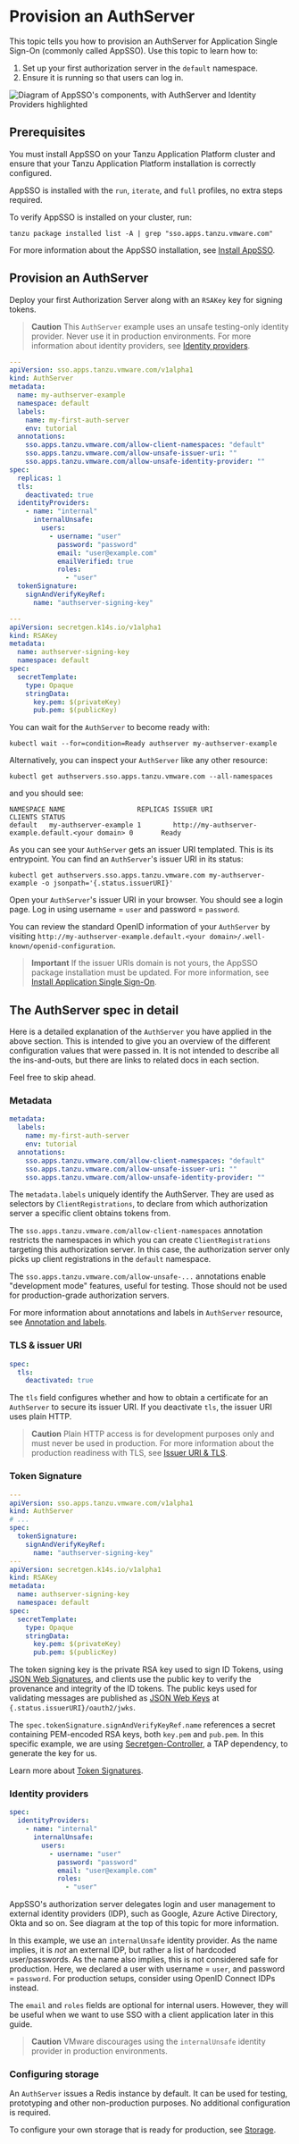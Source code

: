 # Provision an AuthServer

This topic tells you how to provision an AuthServer for Application Single
Sign-On (commonly called AppSSO). Use this topic to learn how to:

1. Set up your first authorization server in the `default` namespace.
2. Ensure it is running so that users can log in.

![Diagram of AppSSO's components, with AuthServer and Identity Providers highlighted](../../images/app-sso/authserver-tutorial.png)

## Prerequisites

You must install AppSSO on your Tanzu Application Platform cluster and ensure that
your Tanzu Application Platform installation is correctly configured.

AppSSO is installed with the `run`, `iterate`, and `full` profiles, no extra steps required.

To verify AppSSO is installed on your cluster, run:

```shell
tanzu package installed list -A | grep "sso.apps.tanzu.vmware.com"
```

For more information about the AppSSO installation,
see [Install AppSSO](../how-to-guides/platform-operators/installation.md).

## Provision an AuthServer

Deploy your first Authorization Server along with an `RSAKey` key for signing tokens.

> **Caution** This `AuthServer` example uses an unsafe testing-only identity provider. Never use it in
production environments. For more information about identity providers, see [Identity providers](../how-to-guides/service-operators/identity-providers.md).

```yaml
---
apiVersion: sso.apps.tanzu.vmware.com/v1alpha1
kind: AuthServer
metadata:
  name: my-authserver-example
  namespace: default
  labels:
    name: my-first-auth-server
    env: tutorial
  annotations:
    sso.apps.tanzu.vmware.com/allow-client-namespaces: "default"
    sso.apps.tanzu.vmware.com/allow-unsafe-issuer-uri: ""
    sso.apps.tanzu.vmware.com/allow-unsafe-identity-provider: ""
spec:
  replicas: 1
  tls:
    deactivated: true
  identityProviders:
    - name: "internal"
      internalUnsafe:
        users:
          - username: "user"
            password: "password"
            email: "user@example.com"
            emailVerified: true
            roles:
              - "user"
  tokenSignature:
    signAndVerifyKeyRef:
      name: "authserver-signing-key"

---
apiVersion: secretgen.k14s.io/v1alpha1
kind: RSAKey
metadata:
  name: authserver-signing-key
  namespace: default
spec:
  secretTemplate:
    type: Opaque
    stringData:
      key.pem: $(privateKey)
      pub.pem: $(publicKey)
```

You can wait for the `AuthServer` to become ready with:

```shell
kubectl wait --for=condition=Ready authserver my-authserver-example
```

Alternatively, you can inspect your `AuthServer` like any other resource:

```shell
kubectl get authservers.sso.apps.tanzu.vmware.com --all-namespaces
```

and you should see:

```shell
NAMESPACE NAME                  REPLICAS ISSUER URI                                         CLIENTS STATUS
default   my-authserver-example 1        http://my-authserver-example.default.<your domain> 0       Ready
```

As you can see your `AuthServer` gets an issuer URI templated. This is its entrypoint. You can find an `AuthServer`'s
issuer URI in its status:

```shell
kubectl get authservers.sso.apps.tanzu.vmware.com my-authserver-example -o jsonpath='{.status.issuerURI}'
```

Open your `AuthServer`'s issuer URI in your browser. You should see a login page. Log in using username = `user` and
password = `password`.

You can review the standard OpenID information of your `AuthServer` by visiting
`http://my-authserver-example.default.<your domain>/.well-known/openid-configuration`.

> **Important** If the issuer URIs domain is not yours, the AppSSO package installation must be updated.
For more information, see [Install Application Single Sign-On](../how-to-guides/platform-operators/installation.md).

## The AuthServer spec in detail

Here is a detailed explanation of the `AuthServer` you have applied in the above section. This is intended to give you
an overview of the different configuration values that were passed in. It is not intended to describe all the
ins-and-outs, but there are links to related docs in each section.

Feel free to skip ahead.

### Metadata

```yaml
metadata:
  labels:
    name: my-first-auth-server
    env: tutorial
  annotations:
    sso.apps.tanzu.vmware.com/allow-client-namespaces: "default"
    sso.apps.tanzu.vmware.com/allow-unsafe-issuer-uri: ""
    sso.apps.tanzu.vmware.com/allow-unsafe-identity-provider: ""
```

The `metadata.labels` uniquely identify the AuthServer. They are used as selectors by `ClientRegistrations`, to declare
from which authorization server a specific client obtains tokens from.

The `sso.apps.tanzu.vmware.com/allow-client-namespaces` annotation restricts the namespaces in which you can create
`ClientRegistrations` targeting this authorization server. In this case, the authorization server only picks up
client registrations in the `default` namespace.

The `sso.apps.tanzu.vmware.com/allow-unsafe-...` annotations enable "development mode" features, useful for testing.
Those should not be used for production-grade authorization servers.

For more information about annotations and labels in `AuthServer` resource, see [Annotation and labels](../how-to-guides/service-operators/metadata.md).

### TLS & issuer URI

```yaml
spec:
  tls:
    deactivated: true
```

The `tls` field configures whether and how to obtain a certificate for an `AuthServer` to secure its issuer URI.
If you deactivate `tls`, the issuer URI uses plain HTTP.

> **Caution** Plain HTTP access is for development purposes only and must never be used in production.
For more information about the production readiness with TLS, see [Issuer URI & TLS](../how-to-guides/service-operators/issuer-uri-and-tls.md).

### Token Signature

```yaml
---
apiVersion: sso.apps.tanzu.vmware.com/v1alpha1
kind: AuthServer
# ...
spec:
  tokenSignature:
    signAndVerifyKeyRef:
      name: "authserver-signing-key"
---
apiVersion: secretgen.k14s.io/v1alpha1
kind: RSAKey
metadata:
  name: authserver-signing-key
  namespace: default
spec:
  secretTemplate:
    type: Opaque
    stringData:
      key.pem: $(privateKey)
      pub.pem: $(publicKey)
```

The token signing key is the private RSA key used to sign ID Tokens,
using [JSON Web Signatures](https://datatracker.ietf.org/doc/html/rfc7515), and clients use the public key to verify the
provenance and integrity of the ID tokens. The public keys used for validating messages are published
as [JSON Web Keys](https://datatracker.ietf.org/doc/html/rfc7517) at `{.status.issuerURI}/oauth2/jwks`.

The `spec.tokenSignature.signAndVerifyKeyRef.name` references a secret containing PEM-encoded RSA keys, both `key.pem`
and `pub.pem`. In this specific example, we are
using [Secretgen-Controller](https://github.com/vmware-tanzu/carvel-secretgen-controller), a TAP dependency, to generate
the key for us.

Learn more about [Token Signatures](../how-to-guides/service-operators/configure-token-signature.hbs.md).

### Identity providers

```yaml
spec:
  identityProviders:
    - name: "internal"
      internalUnsafe:
        users:
          - username: "user"
            password: "password"
            email: "user@example.com"
            roles:
              - "user"
```

AppSSO's authorization server delegates login and user management to external identity providers (IDP), such as Google,
Azure Active Directory, Okta and so on. See diagram at the top of this topic for more information.

In this example, we use an `internalUnsafe` identity provider. As the name implies, it is _not_ an external IDP, but
rather a list of hardcoded user/passwords. As the name also implies, this is not considered safe for production. Here,
we declared a user with username = `user`, and password = `password`. For production setups,
consider using OpenID Connect IDPs instead.

The `email` and `roles` fields are optional for internal users. However, they will be useful when we want to use SSO
with a client application later in this guide.

> **Caution** VMware discourages using the `internalUnsafe` identity provider in production environments.

### <a id="config-storage"></a>Configuring storage

An `AuthServer` issues a Redis instance by default. It can be used for testing, prototyping and other non-production
purposes. No additional configuration is required.

To configure your own storage that is ready for production, see [Storage](../how-to-guides/service-operators/storage.hbs.md).
